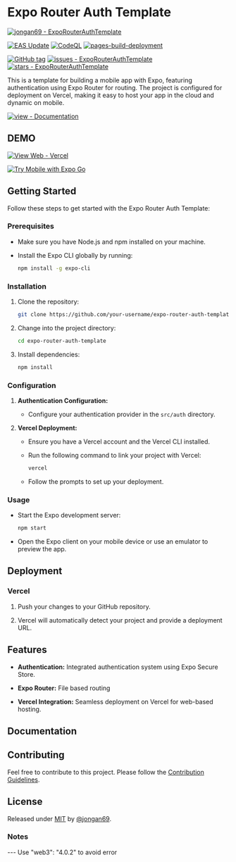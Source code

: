 # Expo Router Auth Template

[![jongan69 - ExpoRouterAuthTemplate](https://img.shields.io/static/v1?label=jongan69&message=ExpoRouterAuthTemplate&color=blue&logo=github)](https://github.com/jongan69/ExpoRouterAuthTemplate "Go to GitHub repo")


[![EAS Update](https://github.com/jongan69/ExpoRouterAuthTemplate/actions/workflows/update.yml/badge.svg)](https://github.com/jongan69/ExpoRouterAuthTemplate/actions/workflows/update.yml)
[![CodeQL](https://github.com/jongan69/ExpoRouterAuthTemplate/actions/workflows/codeql.yml/badge.svg?branch=main)](https://github.com/jongan69/ExpoRouterAuthTemplate/actions/workflows/codeql.yml)
[![pages-build-deployment](https://github.com/jongan69/ExpoRouterAuthTemplate/actions/workflows/pages/pages-build-deployment/badge.svg?branch=main)](https://github.com/jongan69/ExpoRouterAuthTemplate/actions/workflows/pages/pages-build-deployment)


[![GitHub tag](https://img.shields.io/github/tag/jongan69/ExpoRouterAuthTemplate?include_prereleases=&sort=semver&color=blue)](https://github.com/jongan69/ExpoRouterAuthTemplate/releases/)
[![issues - ExpoRouterAuthTemplate](https://img.shields.io/github/issues/jongan69/ExpoRouterAuthTemplate)](https://github.com/jongan69/ExpoRouterAuthTemplate/issues)
[![stars - ExpoRouterAuthTemplate](https://img.shields.io/github/stars/jongan69/ExpoRouterAuthTemplate?style=social)](https://github.com/jongan69/ExpoRouterAuthTemplate)

This is a template for building a mobile app with Expo, featuring authentication using Expo Router for routing. The project is configured for deployment on Vercel, making it easy to host your app in the cloud and dynamic on mobile.

[![view - Documentation](https://img.shields.io/badge/view-Documentation-blue?style=for-the-badge)](/docs/ "Go to project documentation")

## DEMO

  
  [![View Web - Vercel](https://img.shields.io/badge/View_Web-Vercel-2ea44f?style=for-the-badge)](https://test-rn.vercel.app)

  [![Try Mobile with Expo Go](https://img.shields.io/badge/Try%20%20Mobile%20App%20with%20Expo%20Go-4630EB.svg?style=flat-square&logo=EXPO&labelColor=f3f3f3&logoColor=000)](https://expo.dev/%40jongan69/expo-router-auth-template?serviceType=eas&distribution=expo-go&scheme=&channel=main&sdkVersion=49.0.0)
  


## Getting Started

Follow these steps to get started with the Expo Router Auth Template:

### Prerequisites

- Make sure you have Node.js and npm installed on your machine.
- Install the Expo CLI globally by running:

  ```bash
  npm install -g expo-cli
  ```

### Installation

1. Clone the repository:

   ```bash
   git clone https://github.com/your-username/expo-router-auth-template.git
   ```

2. Change into the project directory:

   ```bash
   cd expo-router-auth-template
   ```

3. Install dependencies:

   ```bash
   npm install
   ```

### Configuration

1. **Authentication Configuration:**

   - Configure your authentication provider in the `src/auth` directory.

2. **Vercel Deployment:**

   - Ensure you have a Vercel account and the Vercel CLI installed.
   - Run the following command to link your project with Vercel:

     ```bash
     vercel
     ```

   - Follow the prompts to set up your deployment.

### Usage

- Start the Expo development server:

  ```bash
  npm start
  ```

- Open the Expo client on your mobile device or use an emulator to preview the app.

## Deployment

### Vercel

1. Push your changes to your GitHub repository.

2. Vercel will automatically detect your project and provide a deployment URL.

## Features

- **Authentication:** Integrated authentication system using Expo Secure Store.

- **Expo Router:** File based routing

- **Vercel Integration:** Seamless deployment on Vercel for web-based hosting.

## Documentation

<div align="center">


</div>

## Contributing

Feel free to contribute to this project. Please follow the [Contribution Guidelines](CONTRIBUTING.md).

## License

Released under [MIT](/LICENSE) by [@jongan69](https://github.com/jongan69).

### Notes

--- Use  "web3": "4.0.2" to avoid error
